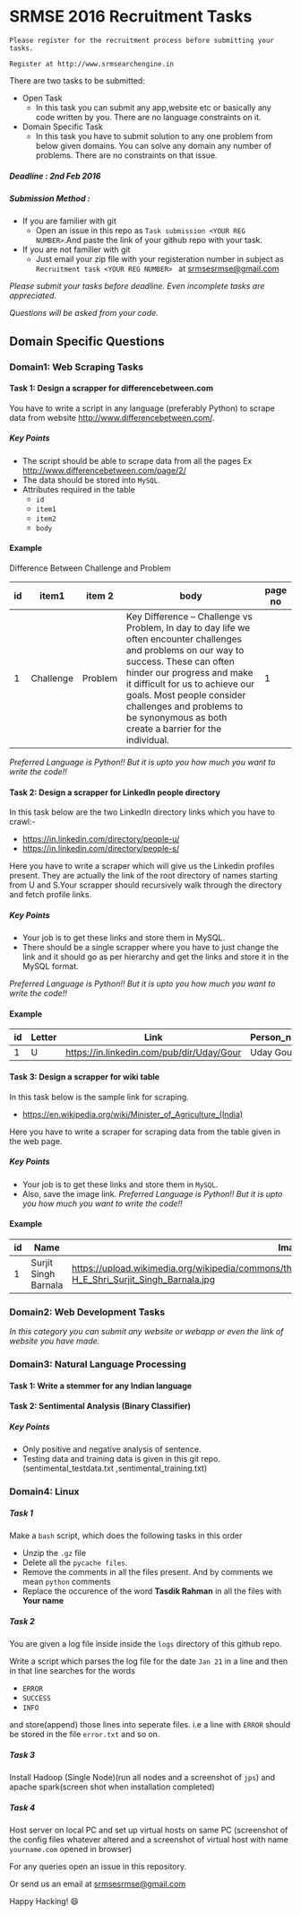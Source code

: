 # SRMSE 2016 Recruitment Tasks

`Please register for the recruitment process before submitting your tasks.`

`Register at http://www.srmsearchengine.in`

There are two tasks to be submitted:
-   Open Task
    -  In this task you can submit any app,website etc or basically any code written by you. There are no language constraints on it.
-   Domain Specific Task
    - In this task you have to submit solution to any one problem from below given domains. You can solve any domain any number of problems. There are no constraints on that issue.

##### Deadline : 2nd Feb 2016
##### Submission Method :
-   If you are familier with git
    -  Open an issue in this repo as `Task submission <YOUR REG NUMBER>`.And paste the link of your github repo with your task.
-   If you are not familier with git
    -   Just email your zip file with your registeration number in subject as `Recruitment task <YOUR REG NUMBER> ` at srmsesrmse@gmail.com


_Please submit your tasks before deadline. Even incomplete tasks are appreciated._

_Questions will be asked from your code._
## Domain Specific Questions
### Domain1: Web Scraping Tasks

#### Task 1: Design a scrapper for differencebetween.com
You have to write a script in any language (preferably Python) to scrape data from website http://www.differencebetween.com/.
##### Key Points
- The script should be able to scrape data from all the pages Ex http://www.differencebetween.com/page/2/
- The data should be stored into `MySQL`.
- Attributes required in the table
    - `id`
    - `item1`
    - `item2`
    - `body`

#### Example

Difference Between Challenge and Problem

| id | item1     | item 2  | body                                                                                                                                                                                                                                                                                                                        | page no |
|----|-----------|---------|-----------------------------------------------------------------------------------------------------------------------------------------------------------------------------------------------------------------------------------------------------------------------------------------------------------------------------|---------|
| 1  | Challenge | Problem | Key Difference – Challenge vs Problem, In day to day life we often encounter challenges and problems on our way to success. These can often hinder our progress and make it difficult for us to achieve our goals. Most people consider challenges and problems to be synonymous as both create a barrier for the individual. | 1       |

_Preferred Language is Python!! But it is upto you how much you want to write the code!!_

#### Task 2: Design a scrapper for LinkedIn people directory


In this task below are the two LinkedIn directory links which you have to crawl:-
-   https://in.linkedin.com/directory/people-u/
-   https://in.linkedin.com/directory/people-s/

Here you have to write a scraper which will give us the Linkedin profiles present. They are actually the link of the root directory of names starting from U and S.Your scrapper should recursively walk through the directory and fetch profile links. 

##### Key Points
-   Your job is to get these links and store them in MySQL.
-   There should be a single scrapper where you have to just change the link and it should go as per hierarchy and get the links and store it in the MySQL format.

_Preferred Language is Python!! But it is upto you how much you want to write the code!!_

#### Example
| id | Letter | Link                                      | Person_name |
|----|--------|-------------------------------------------|-------------|
| 1  | U      | https://in.linkedin.com/pub/dir/Uday/Gour | Uday Gour   |

#### Task 3: Design a scrapper for wiki table


In this task below is the sample link for scraping.
-   https://en.wikipedia.org/wiki/Minister_of_Agriculture_(India)

Here you have to write a scraper for scraping data from the table given in the web page.


##### Key Points
-   Your job is to get these links and store them in `MySQL`.
-   Also, save the image link.
_Preferred Language is Python!! But it is upto you how much you want to write the code!!_

#### Example
| id | Name                 | Image                                                                                                                              | start_term | end_term | prime_minister   |
|----|----------------------|------------------------------------------------------------------------------------------------------------------------------------|------------|----------|------------------|
| 1  | Surjit Singh Barnala | https://upload.wikimedia.org/wikipedia/commons/thumb/0/02/H_E_Shri_Surjit_Singh_Barnala.jpg/75px-H_E_Shri_Surjit_Singh_Barnala.jpg | 1948       | 1952     | Jawaharlal Nehru |

### Domain2: Web Development Tasks

_In this category you can submit any website or webapp or even the link of website you have made._

### Domain3: Natural Language Processing

#### Task 1: Write a stemmer for any Indian language


#### Task 2: Sentimental Analysis (Binary Classifier)
##### Key Points
- Only positive and negative analysis of sentence.
- Testing data and training data is given in this git repo. (sentimental_testdata.txt ,sentimental_training.txt)

### Domain4: Linux

##### Task 1

Make a `bash` script, which does the following tasks in this order

- Unzip the `.gz` file
- Delete all the `pycache files`.
- Remove the comments in all the files present. And by comments we mean `python` comments
- Replace the occurence of the word **Tasdik Rahman** in all the files with **Your name**

##### Task 2

You are given a log file inside inside the `logs` directory of this github repo.

Write a script which parses the log file for the date `Jan 21` in a line and then in that line searches for the words

- `ERROR`
- `SUCCESS`
- `INFO`

and store(append) those lines into seperate files. i.e a line with `ERROR` should be stored in the file `error.txt` and so on. 

##### Task 3

Install Hadoop (Single Node)(run all nodes and a screenshot of `jps`) and apache spark(screen shot when installation completed)

##### Task 4

Host server on local PC and set up virtual hosts on same PC (screenshot of the config files whatever altered and a screenshot of virtual host with name `yourname.com` opened in browser)



For any queries open an issue in this repository.

Or send us an email at srmsesrmse@gmail.com

Happy Hacking! :smile:
